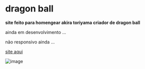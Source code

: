 # dragon ball
**site feito para homengear akira toriyama criador de dragon ball**


ainda em desenvolvimento ...

não responsivo ainda ...

[site aqui](https://ggvictor.github.io/dragon_ball/)

![image](https://github.com/ggvictor/dragon_ball/assets/107512940/0c55853e-f1ee-48ff-b1bb-bb469a2afacd)

